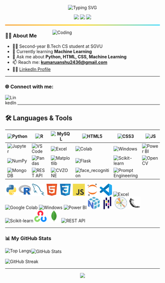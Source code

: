<!-- Gradient Header -->
<p align="center">
  <img src="https://readme-typing-svg.demolab.com/?font=Fira+Code&weight=700&pause=1000&color=F7971E,FFD200,21D4FD,B721FF&center=true&width=435&lines=Hi+%F0%9F%91%8B%2C+I'm+Anshu+Kumari!;Frontend+Developer+%7C+Data+Analyst;B.Tech+CS+Student+at+SGVU" alt="Typing SVG" />
</p>

<p align="center">
  <img src="https://img.shields.io/badge/Currently%20Learning-Machine%20Learning-F7971E?style=for-the-badge&logo=python&logoColor=white"/>
  <img src="https://img.shields.io/badge/Ask%20me%20about-Python%2C%20HTML%2C%20CSS%2C%20ML-21D4FD?style=for-the-badge"/>
  <img src="https://img.shields.io/badge/From-India-B721FF?style=for-the-badge&logo=india&logoColor=white"/>
</p>

<!-- Gradient Divider -->
<hr style="height:3px;background: linear-gradient(90deg, #F7971E 0%, #FFD200 50%, #21D4FD 100%); border:none;" />

<img align="right" alt="Coding" width="350" src="https://user-images.githubusercontent.com/59734313/157189039-c09b3e38-9f42-42c0-ab54-14f1574190a7.gif"/>

### 🙋‍♂️ About Me
- 👩‍🎓 Second-year B.Tech CS student at SGVU
- 🌱 Currently learning **Machine Learning**
- 💬 Ask me about **Python, HTML, CSS, Machine Learning**
- 📫 Reach me: **kumaruanshu2436@gmail.com**
- 👨‍💻 [LinkedIn Profile](https://www.linkedin.com/in/anshu-k-446653251/)

---

### 🌐 Connect with me:
[<img align="left" alt="LinkedIn" width="40px" src="https://cdn.jsdelivr.net/gh/devicons/devicon/icons/linkedin/linkedin-original.svg" />](https://www.linkedin.com/in/anshu-k-446653251/)
<br/>


---

## 🛠️ Languages & Tools

| ![Python](https://img.shields.io/badge/-Python-3776AB?style=flat&logo=python&logoColor=white) | ![R](https://img.shields.io/badge/-R-276DC3?style=flat&logo=r&logoColor=white) | ![MySQL](https://img.shields.io/badge/-MySQL-4479A1?style=flat&logo=mysql&logoColor=white) | ![HTML5](https://img.shields.io/badge/-HTML5-E34F26?style=flat&logo=html5&logoColor=white) | ![CSS3](https://img.shields.io/badge/-CSS3-1572B6?style=flat&logo=css3&logoColor=white) | ![JS](https://img.shields.io/badge/-JavaScript-F7DF1E?style=flat&logo=javascript&logoColor=black) |
|---|---|---|---|---|---|
| ![Jupyter](https://img.shields.io/badge/-Jupyter-F37626?style=flat&logo=jupyter&logoColor=white) | ![VS Code](https://img.shields.io/badge/-VS%20Code-007ACC?style=flat&logo=visual-studio-code&logoColor=white) | ![Excel](https://img.shields.io/badge/-Excel-217346?style=flat&logo=microsoft-excel&logoColor=white) | ![Colab](https://img.shields.io/badge/-Colab-F9AB00?style=flat&logo=google-colab&logoColor=white) | ![Windows](https://img.shields.io/badge/-Windows-0078D6?style=flat&logo=windows&logoColor=white) | ![Power BI](https://img.shields.io/badge/-Power%20BI-F2C811?style=flat&logo=powerbi&logoColor=black) |
| ![NumPy](https://img.shields.io/badge/-NumPy-013243?style=flat&logo=numpy&logoColor=white) | ![Pandas](https://img.shields.io/badge/-Pandas-150458?style=flat&logo=pandas&logoColor=white) | ![Matplotlib](https://img.shields.io/badge/-Matplotlib-11557C?style=flat&logo=matplotlib&logoColor=white) | ![Flask](https://img.shields.io/badge/-Flask-000000?style=flat&logo=flask&logoColor=white) | ![Scikit-learn](https://img.shields.io/badge/-Scikit--learn-F7931E?style=flat&logo=scikit-learn&logoColor=white) | ![OpenCV](https://img.shields.io/badge/-OpenCV-5C3EE8?style=flat&logo=opencv&logoColor=white) |
| ![MongoDB](https://img.shields.io/badge/-MongoDB-47A248?style=flat&logo=mongodb&logoColor=white) | ![REST API](https://img.shields.io/badge/-REST%20API-02569B?style=flat&logo=fastapi&logoColor=white) | ![CVZONE](https://img.shields.io/badge/-CVZONE-FF8C00?style=flat) | ![face_recognition](https://img.shields.io/badge/-face_recognition-6495ED?style=flat) | ![Prompt Engineering](https://img.shields.io/badge/-Prompt%20Engineering-FFD700?style=flat) | |


<p>
  <!-- Programming Languages -->
  <img src="https://raw.githubusercontent.com/devicons/devicon/master/icons/python/python-original.svg" alt="Python" width="40"/>
  <img src="https://raw.githubusercontent.com/devicons/devicon/master/icons/r/r-original.svg" alt="R" width="40"/>
  <img src="https://raw.githubusercontent.com/devicons/devicon/master/icons/mysql/mysql-original.svg" alt="MySQL" width="40"/>
  <img src="https://raw.githubusercontent.com/devicons/devicon/master/icons/html5/html5-original.svg" alt="HTML5" width="40"/>
  <img src="https://raw.githubusercontent.com/devicons/devicon/master/icons/css3/css3-original.svg" alt="CSS3" width="40"/>
  <img src="https://raw.githubusercontent.com/devicons/devicon/master/icons/javascript/javascript-original.svg" alt="JavaScript" width="40"/>

  <!-- Tools & Platforms -->
  <img src="https://raw.githubusercontent.com/devicons/devicon/master/icons/jupyter/jupyter-original.svg" alt="Jupyter" width="40"/>
  <img src="https://raw.githubusercontent.com/devicons/devicon/master/icons/vscode/vscode-original.svg" alt="VS Code" width="40"/>
  <img src="https://img.icons8.com/color/48/000000/microsoft-excel-2019--v1.png" alt="Excel" width="40"/>
  <img src="https://img.icons8.com/color/48/000000/google-colab.png" alt="Google Colab" width="40"/>
  <img src="https://img.icons8.com/color/48/000000/windows-10.png" alt="Windows" width="40"/>
  <img src="https://img.icons8.com/color/48/000000/power-bi.png" alt="Power BI" width="40"/>

  <!-- Libraries/Frameworks -->
  <img src="https://raw.githubusercontent.com/devicons/devicon/master/icons/numpy/numpy-original.svg" alt="NumPy" width="40"/>
  <img src="https://raw.githubusercontent.com/devicons/devicon/master/icons/pandas/pandas-original.svg" alt="Pandas" width="40"/>
  <img src="https://raw.githubusercontent.com/devicons/devicon/master/icons/matplotlib/matplotlib-original.svg" alt="Matplotlib" width="40"/>
  <img src="https://raw.githubusercontent.com/devicons/devicon/master/icons/flask/flask-original.svg" alt="Flask" width="40"/>
  <img src="https://raw.githubusercontent.com/devicons/devicon/master/icons/scikit-learn/scikit-learn-original.svg" alt="Scikit-learn" width="40"/>
  <!-- CVZone, face_recognition, OpenCV, MongoDB, Prompt Engineering (text only as icon not available) -->
  <img src="https://raw.githubusercontent.com/devicons/devicon/master/icons/opencv/opencv-original.svg" alt="OpenCV" width="40"/>
  <img src="https://raw.githubusercontent.com/devicons/devicon/master/icons/mongodb/mongodb-original.svg" alt="MongoDB" width="40"/>
  <img src="https://img.icons8.com/ios-filled/50/000000/api.png" alt="REST API" width="40"/>
</p>

---

### 📊 My GitHub Stats
<p>
  <img align="left" src="https://github-readme-stats.vercel.app/api/top-langs?username=anshu7485&show_icons=true&locale=en&layout=compact&theme=radical" alt="Top Langs"/>
</p>
<p>
  <img align="center" src="https://github-readme-stats.vercel.app/api?username=anshu7485&show_icons=true&locale=en&theme=radical" alt="GitHub Stats"/>
</p>
<p>
  <img align="center" src="https://github-readme-streak-stats.herokuapp.com/?user=anshu7485&theme=radical" alt="GitHub Streak"/>
</p>

---

<p align="center">
  <img src="https://komarev.com/ghpvc/?username=anshu7485&label=Profile%20views&color=21D4FD&style=flat"/>
</p>
